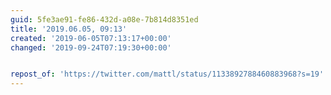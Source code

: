 ```yaml
---
guid: 5fe3ae91-fe86-432d-a08e-7b814d8351ed
title: '2019.06.05, 09:13'
created: '2019-06-05T07:13:17+00:00'
changed: '2019-09-24T07:19:30+00:00'


repost_of: 'https://twitter.com/mattl/status/1133892788460883968?s=19'
---
```


